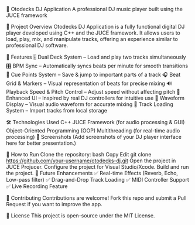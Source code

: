 🎵 Otodecks DJ Application
A professional DJ music player built using the JUCE framework

📌 Project Overview
Otodecks DJ Application is a fully functional digital DJ player developed using C++ and the JUCE framework. It allows users to load, play, mix, and manipulate tracks, offering an experience similar to professional DJ software.

🚀 Features
🎚️ Dual Deck System – Load and play two tracks simultaneously
🎛️ BPM Sync – Automatically syncs beats per minute for smooth transitions
🎵 Cue Points System – Save & jump to important parts of a track
🎧 Beat Grid & Markers – Visual representation of beats for precise mixing
🔊 Playback Speed & Pitch Control – Adjust speed without affecting pitch
🎨 Enhanced UI – Inspired by real DJ controllers for intuitive use
🎼 Waveform Display – Visual audio waveform for accurate mixing
💾 Track Loading System – Import tracks from local storage

🛠️ Technologies Used
C++
JUCE Framework (for audio processing & GUI)
Object-Oriented Programming (OOP)
Multithreading (for real-time audio processing)
📸 Screenshots
(Add screenshots of your DJ player interface here for better presentation.)

📂 How to Run
Clone the repository:
bash
Copy
Edit
git clone https://github.com/your-username/otodecks-dj.git
Open the project in JUCE Projucer.
Configure the project for Visual Studio/Xcode.
Build and run the project.
📌 Future Enhancements
✅ Real-time Effects (Reverb, Echo, Low-pass filter)
✅ Drag-and-Drop Track Loading
✅ MIDI Controller Support
✅ Live Recording Feature

🤝 Contributing
Contributions are welcome! Fork this repo and submit a Pull Request if you want to improve the app.

📜 License
This project is open-source under the MIT License.
